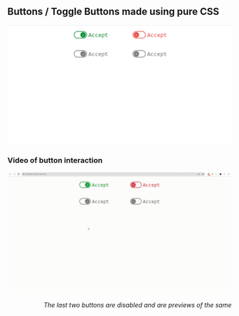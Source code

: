 ## Buttons / Toggle Buttons made using pure CSS

![screenshot of toggle buttons](assets/images/screenshot.png)

### Video of button interaction

![](./assets/images/interaction.gif)

_<div style="text-align: right">The last two buttons are disabled and are previews of the same</div>_
